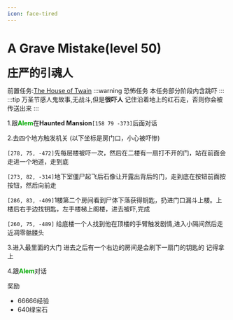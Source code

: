 ```yaml
---
icon: face-tired
---
```


# A Grave Mistake(level 50)
<span style="font-size: 25px;">**庄严的引魂人**</span>

前置任务:[The House of Twain](/WynncraftCNguide/quests/lvl41-50/level%2049%20-%20The%20House%20of%20Twain.html)
:::warning 恐怖任务
本任务部分阶段内含跳吓
:::
:::tip
万圣节感人鬼故事,无战斗,但是**很吓人**
记住沿着地上的红石走，否则你会被传送出来
:::

1.跟<font color=00AA00>**Alem**</font>在**Haunted Mansion**`[158 79 -373]`后面对话

2.去四个地方触发机关 (以下坐标是房门口，小心被吓惨)

`[278, 75, -472]`先每层楼被吓一次，然后在二楼有一扇打不开的门，站在前面会走进一个地道，走到底

`[273, 82, -314]`地下室僵尸起飞后石像让开露出背后的门，走到底在按钮前面按按钮，然后向前走

`[286, 83, -409]`1楼第二个房间看到尸体下落获得钥匙，扔进门口漏斗上楼。上楼后右手边找钥匙，左手楼梯上阁楼，进去被吓,完成

`[260, 75, -489]` 给底楼一个人找到他在顶楼的手臂触发剧情,进入小隔间然后走近凋零骷髅头

3.进入最里面的大门 进去之后有一个右边的房间是会刷下一扇门的钥匙的 记得拿上

4.跟<font color=00AA00>**Alem**</font>对话

奖励 
+ 66666经验
+ 640绿宝石
